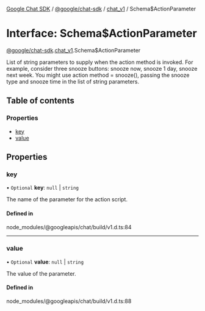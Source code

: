 [Google Chat SDK](../README.md) / [@google/chat-sdk](../modules/google_chat_sdk.md) / [chat\_v1](../modules/google_chat_sdk.chat_v1.md) / Schema$ActionParameter

# Interface: Schema$ActionParameter

[@google/chat-sdk](../modules/google_chat_sdk.md).[chat_v1](../modules/google_chat_sdk.chat_v1.md).Schema$ActionParameter

List of string parameters to supply when the action method is invoked. For example, consider three snooze buttons: snooze now, snooze 1 day, snooze next week. You might use action method = snooze(), passing the snooze type and snooze time in the list of string parameters.

## Table of contents

### Properties

- [key](google_chat_sdk.chat_v1.Schema_ActionParameter.md#key)
- [value](google_chat_sdk.chat_v1.Schema_ActionParameter.md#value)

## Properties

### key

• `Optional` **key**: ``null`` \| `string`

The name of the parameter for the action script.

#### Defined in

node_modules/@googleapis/chat/build/v1.d.ts:84

___

### value

• `Optional` **value**: ``null`` \| `string`

The value of the parameter.

#### Defined in

node_modules/@googleapis/chat/build/v1.d.ts:88
